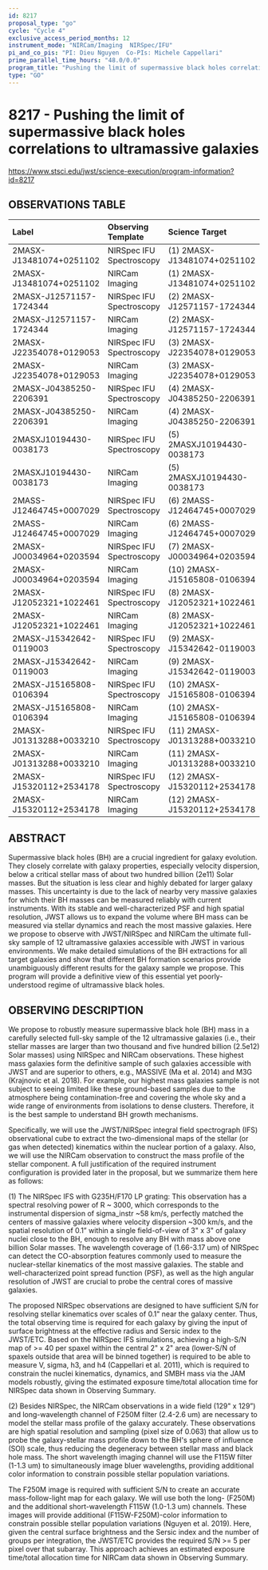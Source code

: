 ```yaml
---
id: 8217
proposal_type: "go"
cycle: "Cycle 4"
exclusive_access_period_months: 12
instrument_mode: "NIRCam/Imaging  NIRSpec/IFU"
pi_and_co_pis: "PI: Dieu Nguyen  Co-PIs: Michele Cappellari"
prime_parallel_time_hours: "48.0/0.0"
program_title: "Pushing the limit of supermassive black holes correlations to ultramassive galaxies"
type: "GO"
---
```

# 8217 - Pushing the limit of supermassive black holes correlations to ultramassive galaxies
https://www.stsci.edu/jwst/science-execution/program-information?id=8217
## OBSERVATIONS TABLE
| Label                               | Observing Template             | Science Target                         |
| :---------------------------------- | :----------------------------- | :------------------------------------- |
| 2MASX-J13481074+0251102             | NIRSpec IFU Spectroscopy       | (1) 2MASX-J13481074+0251102           |
| 2MASX-J13481074+0251102             | NIRCam Imaging                 | (1) 2MASX-J13481074+0251102           |
| 2MASX-J12571157-1724344             | NIRSpec IFU Spectroscopy       | (2) 2MASX-J12571157-1724344           |
| 2MASX-J12571157-1724344             | NIRCam Imaging                 | (2) 2MASX-J12571157-1724344           |
| 2MASX-J22354078+0129053             | NIRSpec IFU Spectroscopy       | (3) 2MASX-J22354078+0129053           |
| 2MASX-J22354078+0129053             | NIRCam Imaging                 | (3) 2MASX-J22354078+0129053           |
| 2MASX-J04385250-2206391             | NIRSpec IFU Spectroscopy       | (4) 2MASX-J04385250-2206391           |
| 2MASX-J04385250-2206391             | NIRCam Imaging                 | (4) 2MASX-J04385250-2206391           |
| 2MASXJ10194430-0038173             | NIRSpec IFU Spectroscopy       | (5) 2MASXJ10194430-0038173           |
| 2MASXJ10194430-0038173             | NIRCam Imaging                 | (5) 2MASXJ10194430-0038173           |
| 2MASS-J12464745+0007029             | NIRSpec IFU Spectroscopy       | (6) 2MASS-J12464745+0007029           |
| 2MASS-J12464745+0007029             | NIRCam Imaging                 | (6) 2MASS-J12464745+0007029           |
| 2MASX-J00034964+0203594             | NIRSpec IFU Spectroscopy       | (7) 2MASX-J00034964+0203594           |
| 2MASX-J00034964+0203594             | NIRCam Imaging                 | (10) 2MASX-J15165808-0106394          |
| 2MASX-J12052321+1022461             | NIRSpec IFU Spectroscopy       | (8) 2MASX-J12052321+1022461           |
| 2MASX-J12052321+1022461             | NIRCam Imaging                 | (8) 2MASX-J12052321+1022461           |
| 2MASX-J15342642-0119003             | NIRSpec IFU Spectroscopy       | (9) 2MASX-J15342642-0119003           |
| 2MASX-J15342642-0119003             | NIRCam Imaging                 | (9) 2MASX-J15342642-0119003           |
| 2MASX-J15165808-0106394             | NIRSpec IFU Spectroscopy       | (10) 2MASX-J15165808-0106394          |
| 2MASX-J15165808-0106394             | NIRCam Imaging                 | (10) 2MASX-J15165808-0106394          |
| 2MASX-J01313288+0033210             | NIRSpec IFU Spectroscopy       | (11) 2MASX-J01313288+0033210          |
| 2MASX-J01313288+0033210             | NIRCam Imaging                 | (11) 2MASX-J01313288+0033210          |
| 2MASX-J15320112+2534178             | NIRSpec IFU Spectroscopy       | (12) 2MASX-J15320112+2534178          |
| 2MASX-J15320112+2534178             | NIRCam Imaging                 | (12) 2MASX-J15320112+2534178          |

## ABSTRACT

Supermassive black holes (BH) are a crucial ingredient for galaxy evolution. They closely correlate with galaxy properties, especially velocity dispersion, below a critical stellar mass of about two hundred billion (2e11) Solar masses. But the situation is less clear and highly debated for larger galaxy masses. This uncertainty is due to the lack of nearby very massive galaxies for which their BH masses can be measured reliably with current instruments. With its stable and well-characterized PSF and high spatial resolution, JWST allows us to expand the volume where BH mass can be measured via stellar dynamics and reach the most massive galaxies. Here we propose to observe with JWST/NIRSpec and NIRCam the ultimate full-sky sample of 12 ultramassive galaxies accessible with JWST in various environments. We make detailed simulations of the BH extractions for all target galaxies and show that different BH formation scenarios provide unambiguously different results for the galaxy sample we propose. This program will provide a definitive view of this essential yet poorly-understood regime of ultramassive black holes.

## OBSERVING DESCRIPTION

We propose to robustly measure supermassive black hole (BH) mass in a carefully selected full-sky sample of the 12 ultramassive galaxies (i.e., their stellar masses are larger than two thousand and five hundred billion (2.5e12) Solar masses) using NIRSpec and NIRCam observations. These highest mass galaxies form the definitive sample of such galaxies accessible with JWST and are superior to others, e.g., MASSIVE (Ma et al. 2014) and M3G (Krajnovic et al. 2018). For example, our highest mass galaxies sample is not subject to seeing limited like these ground-based samples due to the atmosphere being contamination-free and covering the whole sky and a wide range of environments from isolations to dense clusters. Therefore, it is the best sample to understand BH growth mechanisms.

Specifically, we will use the JWST/NIRSpec integral field spectrograph (IFS) observational cube to extract the two-dimensional maps of the stellar (or gas when detected) kinematics within the nuclear portion of a galaxy. Also, we will use the NIRCam observation to construct the mass profile of the stellar component. A full justification of the required instrument configuration is provided later in the proposal, but we summarize them here as follows:

(1) The NIRSpec IFS with G235H/F170 LP grating: This observation has a spectral resolving power of R ~ 3000, which corresponds to the instrumental dispersion of sigma_instr ~58 km/s, perfectly matched the centers of massive galaxies where velocity dispersion ~300 km/s, and the spatial resolution of 0.1” within a single field-of-view of 3" x 3" of galaxy nuclei close to the BH, enough to resolve any BH with mass above one billion Solar masses. The wavelength coverage of (1.66-3.17 um) of NIRSpec can detect the CO-absorption features commonly used to measure the nuclear-stellar kinematics of the most massive galaxies. The stable and well-characterized point spread function (PSF), as well as the high angular resolution of JWST are crucial to probe the central cores of massive galaxies.

The proposed NIRSpec observations are designed to have sufficient S/N for resolving stellar kinematics over scales of 0.1" near the galaxy center. Thus, the total observing time is required for each galaxy by giving the input of surface brightness at the effective radius and Sersic index to the JWST/ETC. Based on the NIRSpec IFS simulations, achieving a high-S/N map of >= 40 per spaxel within the central 2" x 2" area (lower-S/N of spaxels outside that area will be binned together) is required to be able to measure V, sigma, h3, and h4 (Cappellari et al. 2011), which is required to constrain the nuclei kinematics, dynamics, and SMBH mass via the JAM models robustly, giving the estimated exposure time/total allocation time for NIRSpec data shown in Observing Summary.

(2) Besides NIRSpec, the NIRCam observations in a wide field (129" x 129”) and long-wavelength channel of F250M filter (2.4-2.6 um) are necessary to model the stellar mass profile of the galaxy accurately. These observations are high spatial resolution and sampling (pixel size of 0.063) that allow us to probe the galaxy-stellar mass profile down to the BH's sphere of influence (SOI) scale, thus reducing the degeneracy between stellar mass and black hole mass. The short wavelength imaging channel will use the F115W filter (1-1.3 um) to simultaneously image bluer wavelengths, providing additional color information to constrain possible stellar population variations.

The F250M image is required with sufficient S/N to create an accurate mass-follow-light map for each galaxy. We will use both the long- (F250M) and the additional short-wavelength F115W (1.0-1.3 um) channels. These images will provide additional (F115W-F250M)-color information to constrain possible stellar population variations (Nguyen et al. 2019). Here, given the central surface brightness and the Sersic index and the number of groups per integration, the JWST/ETC provides the required S/N >= 5 per pixel over that subarray. This approach achieves an estimated exposure time/total allocation time for NIRCam data shown in Observing Summary.
